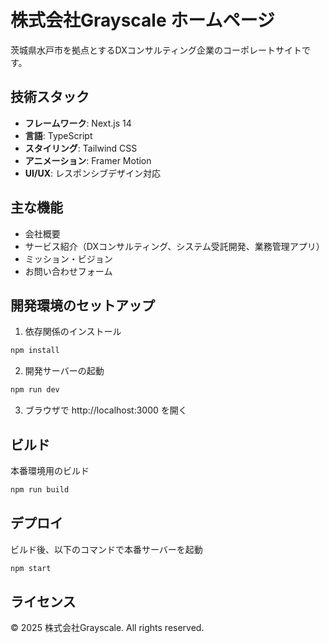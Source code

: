 # 株式会社Grayscale ホームページ

茨城県水戸市を拠点とするDXコンサルティング企業のコーポレートサイトです。

## 技術スタック

- **フレームワーク**: Next.js 14
- **言語**: TypeScript
- **スタイリング**: Tailwind CSS
- **アニメーション**: Framer Motion
- **UI/UX**: レスポンシブデザイン対応

## 主な機能

- 会社概要
- サービス紹介（DXコンサルティング、システム受託開発、業務管理アプリ）
- ミッション・ビジョン
- お問い合わせフォーム

## 開発環境のセットアップ

1. 依存関係のインストール
```bash
npm install
```

2. 開発サーバーの起動
```bash
npm run dev
```

3. ブラウザで http://localhost:3000 を開く

## ビルド

本番環境用のビルド
```bash
npm run build
```

## デプロイ

ビルド後、以下のコマンドで本番サーバーを起動
```bash
npm start
```

## ライセンス

© 2025 株式会社Grayscale. All rights reserved.
